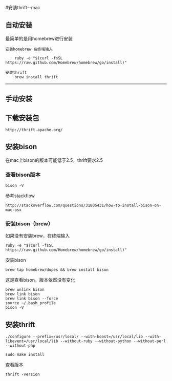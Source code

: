 #安装thrift--mac

## 自动安装

最简单的是用homebrew进行安装

	安装homebrew 在终端输入
	
		ruby -e "$(curl -fsSL https://raw.github.com/Homebrew/homebrew/go/install)"
	
	安装thrift   
		brew install thrift

----

## 手动安装

## 下载安装包

	http://thrift.apache.org/
	
## 安装bison

在mac上bison的版本可能低于2.5，thrift要求2.5

### 查看bison版本

	bison -V
	
参考stackflow
	
	http://stackoverflow.com/questions/31805431/how-to-install-bison-on-mac-osx	
	
### 安装bison（brew）

如果没有安装brew，在终端输入

	ruby -e "$(curl -fsSL https://raw.github.com/Homebrew/homebrew/go/install)"
	
安装bison
	
	brew tap homebrew/dupes && brew install bison

这是查看bison，版本依然没有变化

	brew unlink bison
	brew link bison
	brew link bison --force
	source ~/.bash_profile 
	bison -V
	
## 安装thrift

	./configure --prefix=/usr/local/ --with-boost=/usr/local/lib --with-libevent=/usr/local/lib --without-ruby --without-python --without-perl --without-php
	
	sudo make install
	
查看版本

	thrift -version
	
		
			

	
	
		